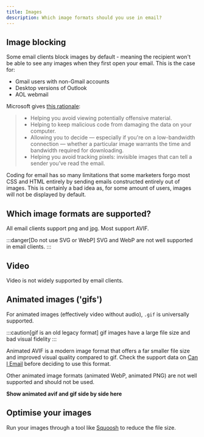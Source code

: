 ```yaml
---
title: Images
description: Which image formats should you use in email?
---
```


## Image blocking
Some email clients block images by default - meaning the recipient won't be able to see any images when they first open your email. This is the case for:
- Gmail users with non-Gmail accounts
- Desktop versions of Outlook
- AOL webmail

Microsoft gives [this rationale](https://support.microsoft.com/en-us/office/block-or-unblock-automatic-picture-downloads-in-email-messages-15e08854-6808-49b1-9a0a-50b81f2d617a): 

> - Helping you avoid viewing potentially offensive material.
> - Helping to keep malicious code from damaging the data on your computer.
> - Allowing you to decide — especially if you're on a low-bandwidth connection — whether a particular image warrants the time and bandwidth required for downloading.
> - Helping you avoid tracking pixels: invisible images that can tell a sender you’ve read the email.

Coding for email has so many limitations that some marketers forgo most CSS and HTML entirely by sending emails constructed entirely out of images. This is certainly a bad idea as, for some amount of users, images will not be displayed by default.  

## Which image formats are supported?

All email clients support png and jpg. Most support AVIF.

:::danger[Do not use SVG or WebP]
SVG and WebP are not well supported in email clients.
:::

## Video
Video is not widely supported by email clients.

## Animated images ('gifs')
For animated images (effectively video without audio), `.gif` is universally supported.

:::caution[gif is an old legacy format]
gif images have a large file size and bad visual fidelity
:::

Animated AVIF is a modern image format that offers a far smaller file size and improved visual quality compared to gif. Check the support data on [Can I Email](https://www.caniemail.com/search/?s=avif) before deciding to use this format.

Other animated image formats (animated WebP, animated PNG) are not well supported and should not be used.

**Show animated avif and gif side by side here**

## Optimise your images
Run your images through a tool like [Squoosh](https://squoosh.app/) to reduce the file size.